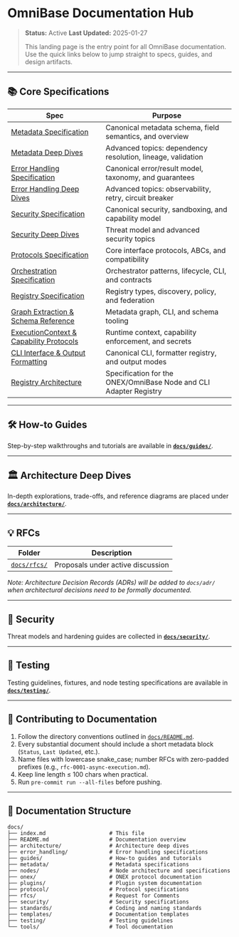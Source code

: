 # OmniBase Documentation Hub

> **Status:** Active
> **Last Updated:** 2025-01-27
>
> This landing page is the entry point for all OmniBase documentation. Use the quick links below to jump straight to specs, guides, and design artifacts.

---

## 📚 Core Specifications

| Spec                                                    | Purpose                                            |
| ------------------------------------------------------- | -------------------------------------------------- |
| [Metadata Specification](./metadata.md)                 | Canonical metadata schema, field semantics, and overview |
| [Metadata Deep Dives](./metadata/)                      | Advanced topics: dependency resolution, lineage, validation |
| [Error Handling Specification](./error_handling.md)     | Canonical error/result model, taxonomy, and guarantees |
| [Error Handling Deep Dives](./error_handling/)          | Advanced topics: observability, retry, circuit breaker |
| [Security Specification](./security.md)                 | Canonical security, sandboxing, and capability model |
| [Security Deep Dives](./security/)                      | Threat model and advanced security topics |
| [Protocols Specification](./protocols.md)               | Core interface protocols, ABCs, and compatibility |
| [Orchestration Specification](./orchestration.md)       | Orchestrator patterns, lifecycle, CLI, and contracts |
| [Registry Specification](./registry.md)                 | Registry types, discovery, policy, and federation |
| [Graph Extraction & Schema Reference](./graph_extraction.md) | Metadata graph, CLI, and schema tooling |
| [ExecutionContext & Capability Protocols](./execution_context.md) | Runtime context, capability enforcement, and secrets |
| [CLI Interface & Output Formatting](./cli_interface.md) | Canonical CLI, formatter registry, and output modes |
| [Registry Architecture](./registry_architecture.md)     | Specification for the ONEX/OmniBase Node and CLI Adapter Registry |

---

## 🛠️ How-to Guides

Step-by-step walkthroughs and tutorials are available in **[`docs/guides/`](./guides/)**.

---

## 🏛️ Architecture Deep Dives

In-depth explorations, trade-offs, and reference diagrams are placed under **[`docs/architecture/`](./architecture/)**.

---

## 💡 RFCs

| Folder                  | Description                       |
| ----------------------- | --------------------------------- |
| [`docs/rfcs/`](./rfcs/) | Proposals under active discussion |

*Note: Architecture Decision Records (ADRs) will be added to `docs/adr/` when architectural decisions need to be formally documented.*

---

## 🔐 Security

Threat models and hardening guides are collected in **[`docs/security/`](./security/)**.

---

## 🧪 Testing

Testing guidelines, fixtures, and node testing specifications are available in **[`docs/testing/`](./testing/)**.

---

## 📝 Contributing to Documentation

1. Follow the directory conventions outlined in [`docs/README.md`](./README.md).
2. Every substantial document should include a short metadata block (`Status`, `Last Updated`, etc.).
3. Name files with lowercase snake_case; number RFCs with zero-padded prefixes (e.g., `rfc-0001-async-execution.md`).
4. Keep line length ≤ 100 chars when practical.
5. Run `pre-commit run --all-files` before pushing.

---

## 📂 Documentation Structure

```
docs/
├── index.md                    # This file
├── README.md                   # Documentation overview
├── architecture/               # Architecture deep dives
├── error_handling/             # Error handling specifications
├── guides/                     # How-to guides and tutorials
├── metadata/                   # Metadata specifications
├── nodes/                      # Node architecture and specifications
├── onex/                       # ONEX protocol documentation
├── plugins/                    # Plugin system documentation
├── protocol/                   # Protocol specifications
├── rfcs/                       # Request for Comments
├── security/                   # Security specifications
├── standards/                  # Coding and naming standards
├── templates/                  # Documentation templates
├── testing/                    # Testing guidelines
└── tools/                      # Tool documentation
``` 